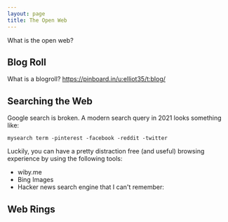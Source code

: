 ```yaml
---
layout: page
title: The Open Web
---
```


What is the open web?



## Blog Roll

What is a blogroll? 
https://pinboard.in/u:elliot35/t:blog/


## Searching the Web

Google search is broken. A modern search query in 2021 looks something like: 

```
mysearch term -pinterest -facebook -reddit -twitter
```

Luckily, you can have a pretty distraction free (and useful) browsing experience by using the following tools:

- wiby.me
- Bing Images
- Hacker news search engine that I can't remember: 

## Web Rings 